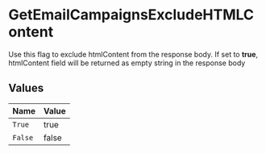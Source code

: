 # GetEmailCampaignsExcludeHTMLContent

Use this flag to exclude htmlContent from the response body. If set to **true**, htmlContent field will be returned as empty string in the response body


## Values

| Name    | Value   |
| ------- | ------- |
| `True`  | true    |
| `False` | false   |
